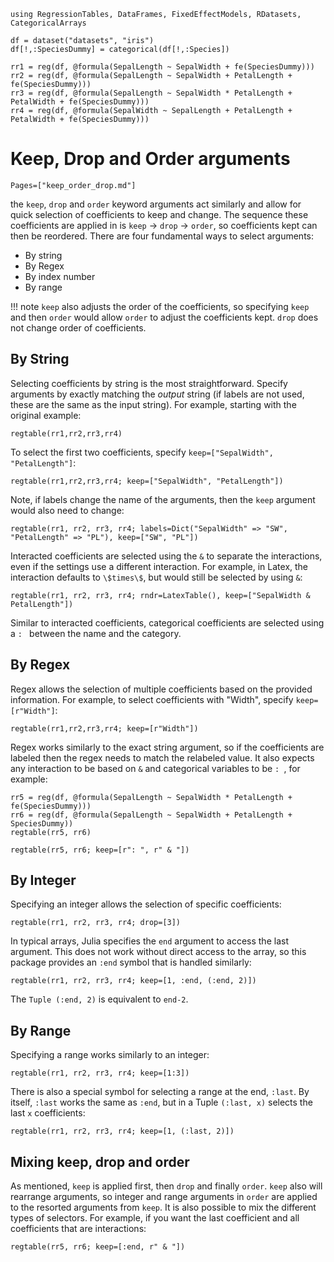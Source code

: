 ```@setup main_data
using RegressionTables, DataFrames, FixedEffectModels, RDatasets, CategoricalArrays

df = dataset("datasets", "iris")
df[!,:SpeciesDummy] = categorical(df[!,:Species])

rr1 = reg(df, @formula(SepalLength ~ SepalWidth + fe(SpeciesDummy)))
rr2 = reg(df, @formula(SepalLength ~ SepalWidth + PetalLength + fe(SpeciesDummy)))
rr3 = reg(df, @formula(SepalLength ~ SepalWidth * PetalLength + PetalWidth + fe(SpeciesDummy)))
rr4 = reg(df, @formula(SepalWidth ~ SepalLength + PetalLength + PetalWidth + fe(SpeciesDummy)))
```
# Keep, Drop and Order arguments

```@contents
Pages=["keep_order_drop.md"]
```

the `keep`, `drop` and `order` keyword arguments act similarly and allow for quick selection of coefficients to keep and change. The sequence these coefficients are applied in is `keep` -> `drop` -> `order`, so coefficients kept can then be reordered. There are four fundamental ways to select arguments:
- By string
- By Regex
- By index number
- By range

!!! note
    `keep` also adjusts the order of the coefficients, so specifying `keep` and then `order` would allow `order` to adjust the coefficients kept. `drop` does not change order of coefficients.

## By String

Selecting coefficients by string is the most straightforward. Specify arguments by exactly matching the *output* string (if labels are not used, these are the same as the input string). For example, starting with the original example:
```@example main_data
regtable(rr1,rr2,rr3,rr4)
```

To select the first two coefficients, specify `keep=["SepalWidth", "PetalLength"]`:
```@example main_data
regtable(rr1,rr2,rr3,rr4; keep=["SepalWidth", "PetalLength"])
```

Note, if labels change the name of the arguments, then the `keep` argument would also need to change:
```@example main_data
regtable(rr1, rr2, rr3, rr4; labels=Dict("SepalWidth" => "SW", "PetalLength" => "PL"), keep=["SW", "PL"])
```

Interacted coefficients are selected using the `&` to separate the interactions, even if the settings use a different interaction. For example, in Latex, the interaction defaults to `\$times\$`, but would still be selected by using `&`:
```@example main_data
regtable(rr1, rr2, rr3, rr4; rndr=LatexTable(), keep=["SepalWidth & PetalLength"])
```

Similar to interacted coefficients, categorical coefficients are selected using a `: ` between the name and the category.

## By Regex

Regex allows the selection of multiple coefficients based on the provided information. For example, to select coefficients with "Width", specify `keep=[r"Width"]`:
```@example main_data
regtable(rr1,rr2,rr3,rr4; keep=[r"Width"])
```

Regex works similarly to the exact string argument, so if the coefficients are labeled then the regex needs to match the relabeled value. It also expects any interaction to be based on `&` and categorical variables to be `: `, for example:
```@example main_data
rr5 = reg(df, @formula(SepalLength ~ SepalWidth * PetalLength + fe(SpeciesDummy)))
rr6 = reg(df, @formula(SepalLength ~ SepalWidth + PetalLength + SpeciesDummy))
regtable(rr5, rr6)
```

```@example main_data
regtable(rr5, rr6; keep=[r": ", r" & "])
```

## By Integer

Specifying an integer allows the selection of specific coefficients:
```@example main_data
regtable(rr1, rr2, rr3, rr4; drop=[3])
```

In typical arrays, Julia specifies the `end` argument to access the last argument. This does not work without direct access to the array, so this package provides an `:end` symbol that is handled similarly:
```@example main_data
regtable(rr1, rr2, rr3, rr4; keep=[1, :end, (:end, 2)])
```

The `Tuple (:end, 2)` is equivalent to `end-2`.

## By Range

Specifying a range works similarly to an integer:
```@example main_data
regtable(rr1, rr2, rr3, rr4; keep=[1:3])
```

There is also a special symbol for selecting a range at the end, `:last`. By itself, `:last` works the same as `:end`, but in a Tuple `(:last, x)` selects the last `x` coefficients:
```@example main_data
regtable(rr1, rr2, rr3, rr4; keep=[1, (:last, 2)])
```

## Mixing keep, drop and order

As mentioned, `keep` is applied first, then `drop` and finally `order`. `keep` also will rearrange arguments, so integer and range arguments in `order` are applied to the resorted arguments from `keep`. It is also possible to mix the different types of selectors. For example, if you want the last coefficient and all coefficients that are interactions:
```@example main_data
regtable(rr5, rr6; keep=[:end, r" & "])
```